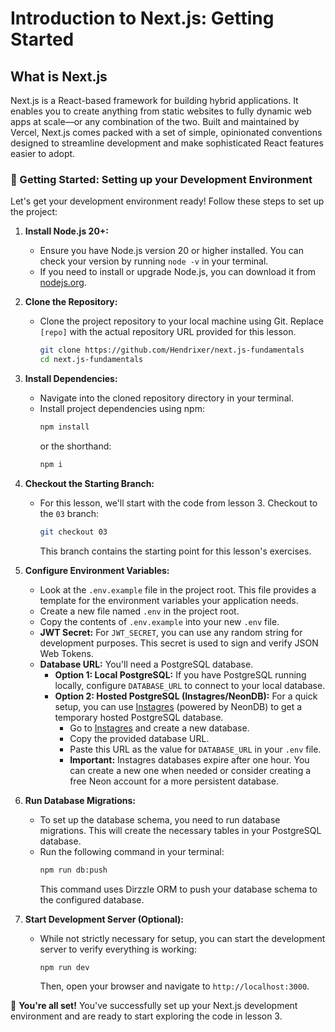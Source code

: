 # Introduction to Next.js: Getting Started

## What is Next.js

Next.js is a React-based framework for building hybrid applications. It enables you to create anything from static websites to fully dynamic web apps at scale—or any combination of the two. Built and maintained by Vercel, Next.js comes packed with a set of simple, opinionated conventions designed to streamline development and make sophisticated React features easier to adopt.

### 🚀 Getting Started: Setting up your Development Environment

Let's get your development environment ready! Follow these steps to set up the project:

1. **Install Node.js 20+:**

   - Ensure you have Node.js version 20 or higher installed. You can check your version by running `node -v` in your terminal.
   - If you need to install or upgrade Node.js, you can download it from [nodejs.org](https://nodejs.org/).

2. **Clone the Repository:**

   - Clone the project repository to your local machine using Git. Replace `[repo]` with the actual repository URL provided for this lesson.
     ```bash
     git clone https://github.com/Hendrixer/next.js-fundamentals
     cd next.js-fundamentals
     ```

3. **Install Dependencies:**

   - Navigate into the cloned repository directory in your terminal.
   - Install project dependencies using npm:
     ```bash
     npm install
     ```
     or the shorthand:
     ```bash
     npm i
     ```

4. **Checkout the Starting Branch:**

   - For this lesson, we'll start with the code from lesson 3. Checkout to the `03` branch:
     ```bash
     git checkout 03
     ```
     This branch contains the starting point for this lesson's exercises.

5. **Configure Environment Variables:**

   - Look at the `.env.example` file in the project root. This file provides a template for the environment variables your application needs.
   - Create a new file named `.env` in the project root.
   - Copy the contents of `.env.example` into your new `.env` file.
   - **JWT Secret:** For `JWT_SECRET`, you can use any random string for development purposes. This secret is used to sign and verify JSON Web Tokens.
   - **Database URL:** You'll need a PostgreSQL database.
     - **Option 1: Local PostgreSQL:** If you have PostgreSQL running locally, configure `DATABASE_URL` to connect to your local database.
     - **Option 2: Hosted PostgreSQL (Instagres/NeonDB):** For a quick setup, you can use [Instagres](https://www.instagres.com/) (powered by NeonDB) to get a temporary hosted PostgreSQL database.
       - Go to [Instagres](https://www.instagres.com/) and create a new database.
       - Copy the provided database URL.
       - Paste this URL as the value for `DATABASE_URL` in your `.env` file.
       - **Important:** Instagres databases expire after one hour. You can create a new one when needed or consider creating a free Neon account for a more persistent database.

6. **Run Database Migrations:**

   - To set up the database schema, you need to run database migrations. This will create the necessary tables in your PostgreSQL database.
   - Run the following command in your terminal:
     ```bash
     npm run db:push
     ```
     This command uses Dirzzle ORM to push your database schema to the configured database.

7. **Start Development Server (Optional):**
   - While not strictly necessary for setup, you can start the development server to verify everything is working:
     ```bash
     npm run dev
     ```
     Then, open your browser and navigate to `http://localhost:3000`.

🎉 **You're all set!** You've successfully set up your Next.js development environment and are ready to start exploring the code in lesson 3.
